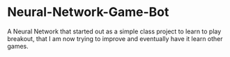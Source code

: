 # Neural-Network-Game-Bot
A Neural Network that started out as a simple class project to learn to play breakout, that I am now trying to improve and eventually have it learn other games.
